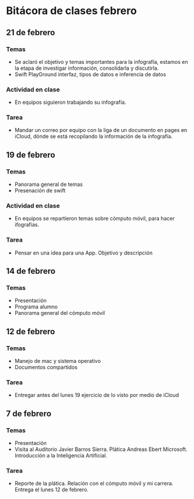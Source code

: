 # Bitácora de clases febrero


## 21 de febrero
### Temas
- Se aclaró el objetivo y temas importantes para la infografía, estamos en la etapa de investigar información, consolidarla y discutirla.
- Swift PlayGround interfaz, tipos de datos e inferencia de datos

### Actividad en clase
- En equipos siguieron trabajando su infografía.

### Tarea
- Mandar un correo por equipo con la liga de un documento en pages en iCloud, dónde se está recopilando la información de la infografía.



## 19 de febrero
### Temas
- Panorama general de temas
- Presenación de swift

### Actividad en clase
- En equipos se repartieron temas sobre cómputo móvil, para hacer ifografías.

### Tarea
- Pensar en una idea para una App. Objetivo y descripción


## 14 de febrero
### Temas
- Presentación
- Programa alumno
- Panorama general del cómputo móvil

## 12 de febrero
### Temas
- Manejo de mac y sistema operativo
- Documentos compartidos

### Tarea
- Entregar antes del lunes 19 ejercicio de lo visto por medio de iCloud

## 7 de febrero
### Temas
- Presentación
- Visita al Auditorio Javier Barros Sierra. Plática Andreas Ebert Microsoft. Introducción a la Inteligencia Artificial.

### Tarea
- Reporte de la plática. Relación con el cómputo móvil y mi carrera. Entrega el lunes 12 de febrero.
